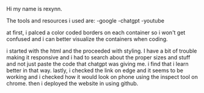 Hi my name is rexynn. 

The tools and resources i used are:
-google
-chatgpt
-youtube

at first, i palced a color coded borders on each container so i won't get confused and i can better visualize the containers when coding.

i started with the html and the proceeded with styling. I have a bit of trouble making it responsive and i had to search about the proper sizes and stuff and not just paste the code that chatgpt was giving me. i find that i learn better in that way. lastly, i checked the link on edge and it seems to be working and i checked how it would look on phone using the inspect tool on chrome. then i deployed the website in using github.



